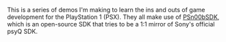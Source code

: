 This is a series of demos I'm making to learn the ins and outs of game development for the PlayStation 1 (PSX). They all make use of [PSn00bSDK](https://github.com/Lameguy64/PSn00bSDK), which is an open-source SDK that tries to be a 1:1 mirror of Sony's official psyQ SDK.
